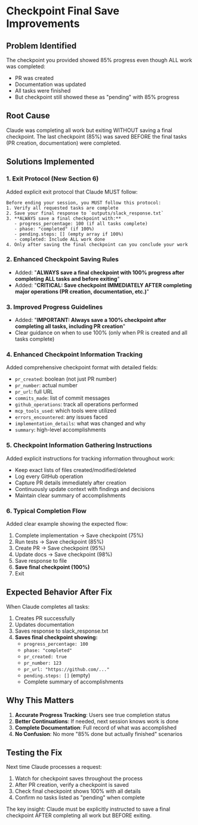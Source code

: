 # Checkpoint Final Save Improvements

## Problem Identified
The checkpoint you provided showed 85% progress even though ALL work was completed:
- PR was created
- Documentation was updated  
- All tasks were finished
- But checkpoint still showed these as "pending" with 85% progress

## Root Cause
Claude was completing all work but exiting WITHOUT saving a final checkpoint. The last checkpoint (85%) was saved BEFORE the final tasks (PR creation, documentation) were completed.

## Solutions Implemented

### 1. Exit Protocol (New Section 6)
Added explicit exit protocol that Claude MUST follow:
```
Before ending your session, you MUST follow this protocol:
1. Verify all requested tasks are complete
2. Save your final response to `outputs/slack_response.txt`
3. **ALWAYS save a final checkpoint with:**
   - progress_percentage: 100 (if all tasks complete)
   - phase: "completed" (if 100%)
   - pending.steps: [] (empty array if 100%)
   - completed: Include ALL work done
4. Only after saving the final checkpoint can you conclude your work
```

### 2. Enhanced Checkpoint Saving Rules
- Added: "**ALWAYS save a final checkpoint with 100% progress after completing ALL tasks and before exiting**"
- Added: "**CRITICAL: Save checkpoint IMMEDIATELY AFTER completing major operations (PR creation, documentation, etc.)**"

### 3. Improved Progress Guidelines
- Added: "**IMPORTANT: Always save a 100% checkpoint after completing all tasks, including PR creation**"
- Clear guidance on when to use 100% (only when PR is created and all tasks complete)

### 4. Enhanced Checkpoint Information Tracking
Added comprehensive checkpoint format with detailed fields:
- `pr_created`: boolean (not just PR number)
- `pr_number`: actual number
- `pr_url`: full URL
- `commits_made`: list of commit messages
- `github_operations`: track all operations performed
- `mcp_tools_used`: which tools were utilized
- `errors_encountered`: any issues faced
- `implementation_details`: what was changed and why
- `summary`: high-level accomplishments

### 5. Checkpoint Information Gathering Instructions
Added explicit instructions for tracking information throughout work:
- Keep exact lists of files created/modified/deleted
- Log every GitHub operation
- Capture PR details immediately after creation
- Continuously update context with findings and decisions
- Maintain clear summary of accomplishments

### 6. Typical Completion Flow
Added clear example showing the expected flow:
1. Complete implementation → Save checkpoint (75%)
2. Run tests → Save checkpoint (85%)
3. Create PR → Save checkpoint (95%)
4. Update docs → Save checkpoint (98%)
5. Save response to file
6. **Save final checkpoint (100%)**
7. Exit

## Expected Behavior After Fix

When Claude completes all tasks:
1. Creates PR successfully
2. Updates documentation
3. Saves response to slack_response.txt
4. **Saves final checkpoint showing:**
   - `progress_percentage: 100`
   - `phase: "completed"`
   - `pr_created: true`
   - `pr_number: 123`
   - `pr_url: "https://github.com/..."`
   - `pending.steps: []` (empty)
   - Complete summary of accomplishments

## Why This Matters

1. **Accurate Progress Tracking**: Users see true completion status
2. **Better Continuations**: If needed, next session knows work is done
3. **Complete Documentation**: Full record of what was accomplished
4. **No Confusion**: No more "85% done but actually finished" scenarios

## Testing the Fix

Next time Claude processes a request:
1. Watch for checkpoint saves throughout the process
2. After PR creation, verify a checkpoint is saved
3. Check final checkpoint shows 100% with all details
4. Confirm no tasks listed as "pending" when complete

The key insight: Claude must be explicitly instructed to save a final checkpoint AFTER completing all work but BEFORE exiting.